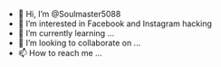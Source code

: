 - 👋 Hi, I’m @Soulmaster5088
- 👀 I’m interested in Facebook and Instagram hacking
- 🌱 I’m currently learning ...
- 💞️ I’m looking to collaborate on ...
- 📫 How to reach me ...

<!---
Soulmaster5088/Soulmaster5088 is a ✨ special ✨ repository because its `README.md` (this file) appears on your GitHub profile.
You can click the Preview link to take a look at your changes.
--->
